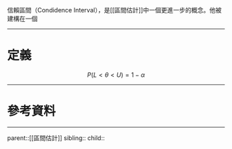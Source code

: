 信賴區間（Condidence Interval），是[[區間估計]]中一個更進一步的概念。他被建構在一個
- - -
# 定義
$$
P(L<\theta<U)=1-\alpha
$$

- - -
# 參考資料

- - -
parent::[[區間估計]]
sibling::
child::